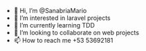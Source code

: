 - 👋 Hi, I’m @SanabriaMario
- 👀 I’m interested in laravel projects
- 🌱 I’m currently learning TDD
- 💞️ I’m looking to collaborate on web projects
- 📫 How to reach me +53 53692181

<!---
SanabriaMario/SanabriaMario is a ✨ special ✨ repository because its `README.md` (this file) appears on your GitHub profile.
You can click the Preview link to take a look at your changes.
--->
